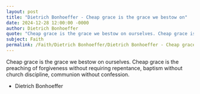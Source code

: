 ```yaml
---
layout: post
title: "Dietrich Bonhoeffer - Cheap grace is the grace we bestow on"
date: 2024-12-28 12:00:00 -0000
author: Dietrich Bonhoeffer
quote: "Cheap grace is the grace we bestow on ourselves. Cheap grace is the preaching of forgiveness without requiring repentance, baptism without church discipline, communion without confession."
subject: Faith
permalink: /Faith/Dietrich Bonhoeffer/Dietrich Bonhoeffer - Cheap grace is the grace we bestow on
---
```


Cheap grace is the grace we bestow on ourselves. Cheap grace is the preaching of forgiveness without requiring repentance, baptism without church discipline, communion without confession.

- Dietrich Bonhoeffer
